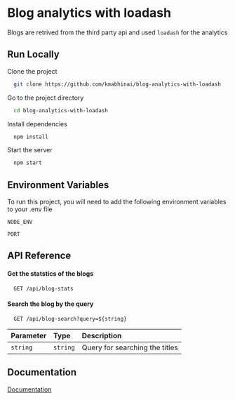 # Blog analytics with loadash

Blogs are retrived from the third party api and used `loadash` for the analytics

## Run Locally

Clone the project

```bash
  git clone https://github.com/kmabhinai/blog-analytics-with-loadash
```

Go to the project directory

```bash
  cd blog-analytics-with-loadash
```

Install dependencies

```bash
  npm install
```

Start the server

```bash
  npm start
```

## Environment Variables

To run this project, you will need to add the following environment variables to your .env file

`NODE_ENV`

`PORT`

## API Reference

#### Get the statstics of the blogs

```http
  GET /api/blog-stats
```

#### Search the blog by the query

```http
  GET /api/blog-search?query=${string}
```

| Parameter | Type     | Description                    |
| :-------- | :------- | :----------------------------- |
| `string`  | `string` | Query for searching the titles |

## Documentation

[Documentation](https://documenter.getpostman.com/view/24310853/2s9YJbzMqU#313c29a4-6191-4c85-9239-e937a310ff38)
